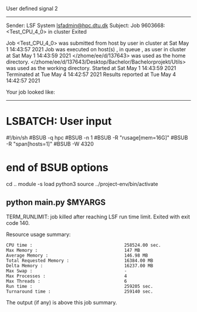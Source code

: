 User defined signal 2

------------------------------------------------------------
Sender: LSF System <lsfadmin@hpc.dtu.dk>
Subject: Job 9603668: <Test_CPU_4_0> in cluster <dcc> Exited

Job <Test_CPU_4_0> was submitted from host <n-62-30-3> by user <s183905> in cluster <dcc> at Sat May  1 14:43:57 2021
Job was executed on host(s) <n-62-31-3>, in queue <hpc>, as user <s183905> in cluster <dcc> at Sat May  1 14:43:59 2021
</zhome/ee/d/137643> was used as the home directory.
</zhome/ee/d/137643/Desktop/Bachelor/Bachelorprojekt/Utils> was used as the working directory.
Started at Sat May  1 14:43:59 2021
Terminated at Tue May  4 14:42:57 2021
Results reported at Tue May  4 14:42:57 2021

Your job looked like:

------------------------------------------------------------
# LSBATCH: User input
#!/bin/sh
#BSUB -q hpc
#BSUB -n 1
#BSUB -R "rusage[mem=16G]"
#BSUB -R "span[hosts=1]"
#BSUB -W 4320
# end of BSUB options
cd ..
module -s load python3
source ../project-env/bin/activate

python main.py $MYARGS
------------------------------------------------------------

TERM_RUNLIMIT: job killed after reaching LSF run time limit.
Exited with exit code 140.

Resource usage summary:

    CPU time :                                   258524.00 sec.
    Max Memory :                                 147 MB
    Average Memory :                             146.98 MB
    Total Requested Memory :                     16384.00 MB
    Delta Memory :                               16237.00 MB
    Max Swap :                                   -
    Max Processes :                              4
    Max Threads :                                6
    Run time :                                   259205 sec.
    Turnaround time :                            259140 sec.

The output (if any) is above this job summary.

